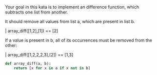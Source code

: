 Your goal in this kata is to implement an difference function, which subtracts one list from another.

It should remove all values from list a, which are present in list b.

| array_diff([1,2],[1]) == [2]
    
If a value is present in b, all of its occurrences must be removed from the other:

| array_diff([1,2,2,2,3],[2]) == [1,3]

```PYTHON
def array_diff(a, b):
    return [x for x in a if x not in b]
```
